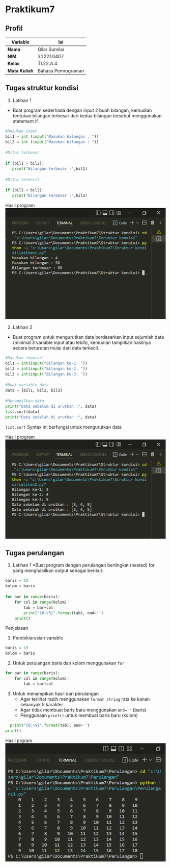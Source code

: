 # Praktikum7

## Profil
| Variable | Isi |
| -------- | --- |
| **Nama** | Gilar Sumilar |
| **NIM** | 312210407 |
| **Kelas** | TI.22.A.4 |
| **Mata Kuliah** | Bahasa Pemrograman |

## Tugas struktur kondisi 
1. Latihan 1
- Buat program sederhada dengan input 2 buah bilangan, kemudian
  tentukan bilangan terbesar dari kedua bilangan tersebut
  menggunakan statement if.
 
 ```Python
#Masukan input 
bil1 = int (input("Masukan bilangan : "))
bil2 = int (input("Masukan bilangan : "))

#Nilai terbesar

if (bil1 > bil2):
    print("Bilangan terbesar :",bil1)

#Nilai terkecil

if (bil1 < bil2):
    print("Bilangan terbesar :",bil2)
```
Hasil program
![1](Gambar/Gambar1.png)

2. Latihan 2
- Buat program untuk mengurutkan data berdasarkan input sejumlah
  data (minimal 3 variable input atau lebih), kemudian tampilkan
  hasilnya secara berurutan mulai dari data terkecil.
 
 ```Python
#Masukan inputan
bil1 = int(input("Bilangan ke-1: "))
bil2 = int(input("Bilangan ke-2: "))
bil3 = int(input("Bilangan ke-3: "))

#Buat variable data
data = [bil1, bil2, bil3]

#Menampilkan data
print("Data sebelum di urutkan :", data)
list.sort(data)
print("Data setelah di urutkan :", data)
```

`list.sort` Syntax ini berfungsi untuk mengurutkan data

Hasil program
![2](Gambar/Gambar2.png)

## Tugas perulangan
1. Latihan 1
*Buat program dengan perulangan bertingkat (nested) for yang 
menghasilkan output sebagai berikut:

```Python
baris = 10
kolom = baris

for bar in range(baris):
    for col in range(kolom):
        tab = bar+col
        print("{0:>5}".format(tab), end='')
    print()
```

Penjelasan

1. Pendeklarasian variable
```python
baris = 10
kolom = baris
```

2. Untuk perulangan baris dan kolom menggunakan `for`
```python
for bar in range(baris):
    for col in range(kolom):
        tab = bar+col        
```
3. Untuk menampikan hasil dari perulangan
     * Agar terlihat rapih menggunakan `format string` rata ke kanan sebanyak 5 karakter
     * Agar tidak membuat baris baru menggunakan `end=''` (baris)
     * Penggunaan `print()` untuk membuat baris baru (kolom)
```python
  print("{0:>5}".format(tab), end='')
print()    
```
Hasil prgram
![3](Gambar/Gambar4.png)

